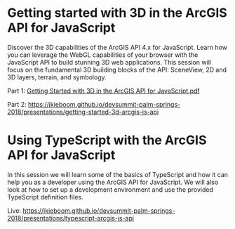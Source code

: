 # Getting started with 3D in the ArcGIS API for JavaScript

Discover the 3D capabilities of the ArcGIS API 4.x for JavaScript. Learn how you can leverage the WebGL capabilities of your browser with the JavaScript API to build stunning 3D web applications. This session will focus on the fundamental 3D building blocks of the API: SceneView, 2D and 3D layers, terrain, and symbology.

Part 1: [Getting Started with 3D in the ArcGIS API for JavaScript.pdf](https://github.com/jkieboom/devsummit-palm-springs-2018/blob/master/presentations/getting-started-3d-arcgis-js-api/Getting%20Started%20with%203D%20in%20the%20ArcGIS%20API%20for%20JavaScript.pdf)

Part 2: https://jkieboom.github.io/devsummit-palm-springs-2018/presentations/getting-started-3d-arcgis-js-api

# Using TypeScript with the ArcGIS API for JavaScript

In this session we will learn some of the basics of TypeScript and how it can help you as a developer using the ArcGIS API for JavaScript. We will also look at how to set up a development environment and use the provided TypeScript definition files.

Live: https://jkieboom.github.io/devsummit-palm-springs-2018/presentations/typescript-arcgis-js-api
